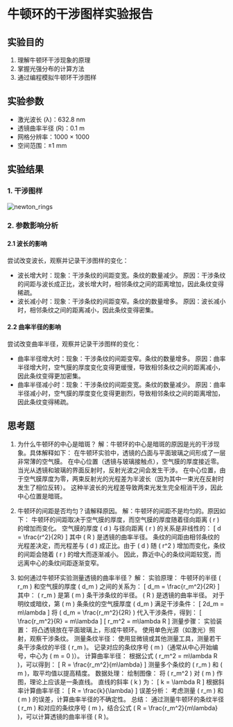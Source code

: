 # 牛顿环的干涉图样实验报告

## 实验目的
1. 理解牛顿环干涉现象的原理
2. 掌握光强分布的计算方法
3. 通过编程模拟牛顿环干涉图样

## 实验参数
- 激光波长 (λ)：632.8 nm
- 透镜曲率半径 (R)：0.1 m
- 网格分辨率：1000 × 1000
- 空间范围：±1 mm

## 实验结果

### 1. 干涉图样
![newton_rings](https://github.com/user-attachments/assets/674dbb97-daea-4d8d-9754-384fd24dda6f)


### 2. 参数影响分析
#### 2.1 波长的影响
尝试改变波长，观察并记录干涉图样的变化：
- 波长增大时：现象：干涉条纹的间距变宽。条纹的数量减少。
             原因：干涉条纹的间距与波长成正比，波长增大时，相邻条纹之间的距离增加，因此条纹变得稀疏。
- 波长减小时：现象：干涉条纹的间距变窄。条纹的数量增多。
             原因：波长减小时，相邻条纹之间的距离减小，因此条纹变得密集。

#### 2.2 曲率半径的影响
尝试改变曲率半径，观察并记录干涉图样的变化：
- 曲率半径增大时：现象：干涉条纹的间距变窄。条纹的数量增多。
                 原因：曲率半径增大时，空气膜的厚度变化变得更缓慢，导致相邻条纹之间的距离减小，因此条纹变得更加密集。
- 曲率半径减小时：现象：干涉条纹的间距变宽。条纹的数量减少。
                 原因：曲率半径减小时，空气膜的厚度变化变得更剧烈，导致相邻条纹之间的距离增加，因此条纹变得稀疏。


## 思考题
1. 为什么牛顿环的中心是暗斑？
解：牛顿环的中心是暗斑的原因是光的干涉现象。具体解释如下：
在牛顿环实验中，透镜的凸面与平面玻璃之间形成了一层非常薄的空气膜。
在中心位置（透镜与玻璃接触点），空气膜的厚度接近零。
当光从透镜和玻璃的界面反射时，反射光波之间会发生干涉。
在中心位置，由于空气膜厚度为零，两束反射光的光程差为半波长（因为其中一束光在反射时发生了相位反转）。
这种半波长的光程差导致两束光发生完全相消干涉，因此中心位置是暗斑。

2. 牛顿环的间距是否均匀？请解释原因。
解：牛顿环的间距不是均匀的。原因如下：
牛顿环的间距取决于空气膜的厚度，而空气膜的厚度随着径向距离 ( r ) 的增加而变化。
空气膜的厚度 ( d ) 与径向距离 ( r ) 的关系是非线性的： [ d = \frac{r^2}{2R} ] 其中 ( R ) 是透镜的曲率半径。
条纹的间距由相邻条纹的光程差决定，而光程差与 ( d ) 成正比。由于 ( d ) 随 ( r^2 ) 增加而变化，条纹的间距会随着 ( r ) 的增大而逐渐减小。
因此，靠近中心的条纹间距较宽，而远离中心的条纹间距逐渐变窄。

3. 如何通过牛顿环实验测量透镜的曲率半径？
解：
实验原理：
牛顿环的半径 ( r_m ) 和空气膜的厚度 ( d_m ) 之间的关系为： [ d_m = \frac{r_m^2}{2R} ] 其中：
( r_m ) 是第 ( m ) 条干涉条纹的半径。
( R ) 是透镜的曲率半径。
对于明纹或暗纹，第 ( m ) 条条纹的空气膜厚度 ( d_m ) 满足干涉条件： [ 2d_m = m\lambda ] 将 ( d_m = \frac{r_m^2}{2R} ) 代入干涉条件，得到： [ \frac{r_m^2}{R} = m\lambda ] [ r_m^2 = m\lambda R ]
测量步骤：
  实验装置：
将凸透镜放在平面玻璃上，形成牛顿环。
使用单色光源（如激光）照射，观察干涉条纹。
  测量条纹半径：
使用显微镜或其他测量工具，测量若干条干涉条纹的半径 ( r_m )。
记录对应的条纹序号 ( m )（通常从中心开始编号，中心为 ( m = 0 )）。
  计算曲率半径：
根据公式 ( r_m^2 = m\lambda R )，可以得到： [ R = \frac{r_m^2}{m\lambda} ]
测量多个条纹的 ( r_m ) 和 ( m )，取平均值以提高精度。
数据处理：
  绘制图像：
将 ( r_m^2 ) 对 ( m ) 作图，理论上应该是一条直线。
直线的斜率 ( k ) 为： [ k = \lambda R ]
根据斜率计算曲率半径： [ R = \frac{k}{\lambda} ]
  误差分析：
考虑测量 ( r_m ) 和 ( m ) 的误差，计算曲率半径的不确定性。
总结：
通过测量牛顿环的条纹半径 ( r_m ) 和对应的条纹序号 ( m )，结合公式 ( R = \frac{r_m^2}{m\lambda} )，可以计算透镜的曲率半径 ( R )。

